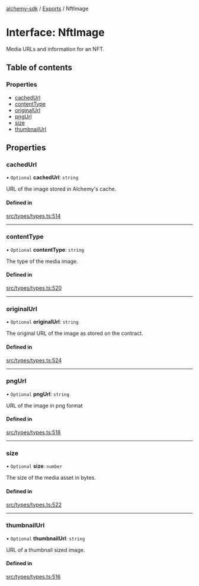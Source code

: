 [alchemy-sdk](../README.md) / [Exports](../modules.md) / NftImage

# Interface: NftImage

Media URLs and information for an NFT.

## Table of contents

### Properties

- [cachedUrl](NftImage.md#cachedurl)
- [contentType](NftImage.md#contenttype)
- [originalUrl](NftImage.md#originalurl)
- [pngUrl](NftImage.md#pngurl)
- [size](NftImage.md#size)
- [thumbnailUrl](NftImage.md#thumbnailurl)

## Properties

### cachedUrl

• `Optional` **cachedUrl**: `string`

URL of the image stored in Alchemy's cache.

#### Defined in

[src/types/types.ts:514](https://github.com/alchemyplatform/alchemy-sdk-js/blob/c9dbbf0/src/types/types.ts#L514)

___

### contentType

• `Optional` **contentType**: `string`

The type of the media image.

#### Defined in

[src/types/types.ts:520](https://github.com/alchemyplatform/alchemy-sdk-js/blob/c9dbbf0/src/types/types.ts#L520)

___

### originalUrl

• `Optional` **originalUrl**: `string`

The original URL of the image as stored on the contract.

#### Defined in

[src/types/types.ts:524](https://github.com/alchemyplatform/alchemy-sdk-js/blob/c9dbbf0/src/types/types.ts#L524)

___

### pngUrl

• `Optional` **pngUrl**: `string`

URL of the image in png format

#### Defined in

[src/types/types.ts:518](https://github.com/alchemyplatform/alchemy-sdk-js/blob/c9dbbf0/src/types/types.ts#L518)

___

### size

• `Optional` **size**: `number`

The size of the media asset in bytes.

#### Defined in

[src/types/types.ts:522](https://github.com/alchemyplatform/alchemy-sdk-js/blob/c9dbbf0/src/types/types.ts#L522)

___

### thumbnailUrl

• `Optional` **thumbnailUrl**: `string`

URL of a thumbnail sized image.

#### Defined in

[src/types/types.ts:516](https://github.com/alchemyplatform/alchemy-sdk-js/blob/c9dbbf0/src/types/types.ts#L516)
